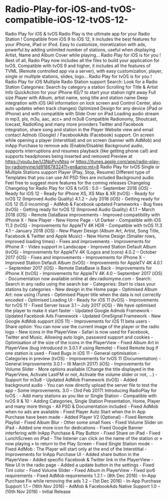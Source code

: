 # Radio-Play-for-iOS-and-tvOS-compatible-iOS-12-tvOS-12-
Radio Play for iOS &amp; tvOS    Radio Play is the ultimate app for your Radio Station ! Compatible from iOS 9 to iOS 12, it includes the best features for your iPhone, iPad or iPod. Easy to customize, monetization with ads, powerful by adding unlimited number of stations, useful when displaying Artist, Name and Album Cover while playing… Radio Play for iOS is for you !  Best of all, Radio Play now includes all the files to build your application for tvOS. Compatible with tvOS 9 and higher, it includes all the features of TVML (Remote controlled app via a server), with easy customization, player, single or multiple stations, slides, logo… Radio Play for tvOS is for you !    Radio Play for iOS  Multiple Radio Station support Search: Look for a Radio Station Categories: Search by category a station Scrolling for Title &amp; Artist Info QuickAction for your iPhone 6S/7 to start your station right away Full size Player with Album, artist name, song title and station name Deep integration with iOS (All information on lock screen and Control Center, also auto updates when track changes) Optimized Design for any device (iPad or iPhone) and with compatible with Slide Over on iPad Loading audio stream in mp3, pls, m3u, aac, acc+ and m3u8 Compatible Radionomy, Shoutcast, Icecast, RadioKing and many more providers Twitter and Facebook integration, share song and station in the Player Website view and email contact Admob (Google) / FacebookAds (Facebook) support. On screen while opening a player (interstitial) and on screen (banner with AdMob) and inApp Purchase to remove ads (Enable/Disable) Background audio, supports interruptions and resumes playback (like getting phone call) and supports headphones being inserted and removed     Preview at https://youtu.be/U3NpPvyNtso or https://itunes.apple.com/app/radio-play-by-radiomyme/id918678324?l=en&amp;mt=8  Radio Play for tvOS  Single or Multiple Stations support Player (Play, Stop, Resume) Different type of Templates that you can use All PSD files are included Background audio     Feel free to suggest more features for the coming releases  Changelog  Changelog for Radio Play for iOS &amp; tvOS :  5.0 – September 2018 (iOS) - Ready for iOS 12 - Ready for iPhone XS, XS Max &amp; XR (tvOS) - Ready for tvOS 12 (Improved Audio Quality)  4.1.2 – July 2018 (iOS) - Getting ready for iOS 12 (5.0 incoming) - AdMob &amp; Facebook updated Frameworks - Bug fixes (tvOS) - Getting ready for tvOS 12 (Improved Audio Quality)  4.1.1 – March 2018 (iOS) - Remote DataBase improvements - Improved compatibility with iPhone X - New Player - New Home Page - UI Darker - Compatible with iOS 11.3 (tvOS) - Improvements for AppleTV 4K HDR - Compatible with tvOS 11.3  4.1 – January 2018 (iOS) - New Player Design (Album Art, Artist, Song Title, Facebook &amp; Twitter and Apple Music) - New Home Design (Smaller rows, improved loading times) - Fixes and improvements - Improvements for iPhone X - Video support in Landscape - Improved Station Default Album (tvOS) - Improvements for AppleTV 4K (Logos and Icons)  4.0.2 – October 2017 (iOS) - Fixes and improvements - Improvements for iPhone X - Improved Station Default Album (tvOS) - Improvements for AppleTV 4K  4.0.1 – September 2017 (iOS) - Remote DataBase is Back - Improvements for iPhone X (tvOS) - Improvements for AppleTV 4K  4.0 – September 2017 (iOS) - Documentation now available online at dev.radiomyme.com - Search: Search in any radio using the search bar - Categories: Start to class your stations by categories - New design in the Home page - Optimised Album Art: now using iTunes - Optimised Player title when the data is not correctly encoded - Optimised Loading UI - Ready for iOS 11 (tvOS) - Improvements for tvOS 11 - Fixed Server Issue  3.1 – July 2017 (iOS) - We have optimised the player to make it start faster - Updated Google Admob Framework - Updated Facebook Ads Framework - Updated OneSignal Framework - New Google AdMob support (iOS 11) - Improvements for iOS 11 beta users - Share option: You can now use the current image of the player or the radio logo - New icons in the PlayerView - Safari is now used for Facebook, Twitter and Music. Allowing auto login, password support and cookies - Optimisation of the size of the icons in the PlayerView - Fixed Album Art in PlayerView (bug introduced in 3.0.1 if using Remote) - Fixed Remote bug if one station is used - Fixed Bugs in iOS 11 - General optimisation - Categories in preview (tvOS) - Improvements for tvOS 11 (Documentation) - General Improvements  3.0.1 – (6 March 2017) (iOS) - Improvements for Volume Slider - More options available (Change the title displayed in the PlayerView, Activate LastFM or not, Activate the volume slider or not, ...) - Support for m3u8 - Updated AdMob Framework (tvOS) - Added background audio - You can now directly upload the server file to test the app - Some improvements.  3.0 – (3rd Feb 2017)  Introducing RadioPlay for tvOS :  - Add many stations as you like or Single Station - Compatible with tvOS 9 &amp; 10 - Adding Categories, Single Station Presentation, Home, Player and many more things - All PSD &amp; Documentation included  - Fixed AdMob when no ads are available - Fixed Player Auto Start when the In App Purchase have been made - Added Player V2 (Optional) - Fixed Remote Playlist - Fixed Album Blur - Other some small fixes - Fixed Volume Slider on iPad - Added one more icon for dedications - Fixed Google Banner interfering with InApp Purchase &amp; Play Button - Fixed Share on iPad - Fixed LunchScreen on iPad - The listener can click on the name of the station or « now playing » to return to the Play Screen - Fixed Single Station mode - Fixed AdMob : The Player will start only at the end of the Interstitial  - Improvements for InApp Purchase UI - Added share button in the PlayerView - Added specific Facebook &amp; Twitter link in the PlayerView - New UI in the radio page - Added a update button in the settings - Fixed Tint color - Fixed Volume Slider - Fixed Album in PlayerView - Fixed ipv6 requirements - Fixed AdMob requirements 1.2.1 – (8th Dec 2016)  - In-App Purchase Fix while removing the ads  1.2 – (1st Dec 2016)  - In-App Purchase Support  1.1 – (16th Nov 2016)  - AdMob &amp; FacebookAds Native Support  1.0 – (10th Nov 2016) - Initial Release
